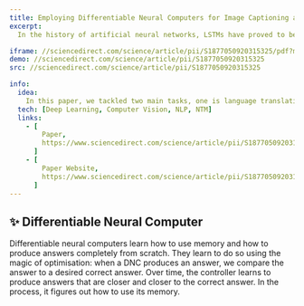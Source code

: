 ```yaml
---
title: Employing Differentiable Neural Computers for Image Captioning and Neural Machine Translation
excerpt:
  In the history of artificial neural networks, LSTMs have proved to be a high-performance architecture at sequential data learning. Although LSTMs are remarkable in learning sequential data but are limited in their ability to learn long-term dependencies and representation of certain data structures because of the lack of external memory. In this paper, we tackled two main tasks, one is language translation and other is image captioning. We approached the problem of language translation by leveraging the capabilities of the recently developed DNC architectures. Here we modified the DNC architecture by including dual neural controllers instead of one and an external memory module. Inside our controller, we employed a neural network with memory-augmentation which differs from the original differentiable neural computer, we implemented a dual controller’s system in which one controller is for encoding the query sequence whereas another controller is for decoding the translated sequences.

iframe: //sciencedirect.com/science/article/pii/S1877050920315325/pdf?md5=a52136479476cc66a52994a1cc967006&pid=1-s2.0-S1877050920315325-main.pdf
demo: //sciencedirect.com/science/article/pii/S1877050920315325
src: //sciencedirect.com/science/article/pii/S1877050920315325

info:
  idea:
    In this paper, we tackled two main tasks, one is language translation and other is image captioning using Differentiable Neural Computers
  tech: [Deep Learning, Computer Vision, NLP, NTM]
  links:
    - [
        Paper,
        https://www.sciencedirect.com/science/article/pii/S1877050920315325/pdf?md5=a52136479476cc66a52994a1cc967006&pid=1-s2.0-S1877050920315325-main.pdf,
      ]
    - [
        Paper Website,
        https://www.sciencedirect.com/science/article/pii/S1877050920315325
      ]
---
```


## ✨ Differentiable Neural Computer

Differentiable neural computers learn how to use memory and how to produce answers completely from scratch. They learn to do so using the magic of optimisation: when a DNC produces an answer, we compare the answer to a desired correct answer. Over time, the controller learns to produce answers that are closer and closer to the correct answer. In the process, it figures out how to use its memory.
